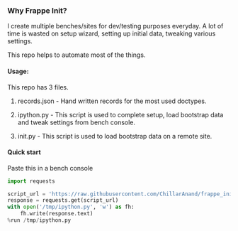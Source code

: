 ### Why Frappe Init?

I create multiple benches/sites for dev/testing purposes everyday. A lot of time is wasted on setup wizard, setting up initial data, tweaking various settings.

This repo helps to automate most of the things.


#### Usage:
This repo has 3 files.

1. records.json - Hand written records for the most used doctypes.

2. ipython.py - This script is used to complete setup, load bootstrap data and tweak settings from bench console.

3. init.py - This script is used to load bootstrap data on a remote site.


#### Quick start

Paste this in a bench console

```py
import requests

script_url = 'https://raw.githubusercontent.com/ChillarAnand/frappe_init/main/ipython.py'
response = requests.get(script_url)
with open('/tmp/ipython.py', 'w') as fh:
	fh.write(response.text)
%run /tmp/ipython.py
```
